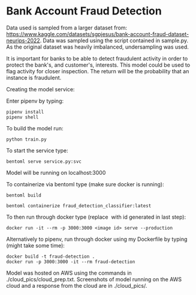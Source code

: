 # Bank Account Fraud Detection
Data used is sampled from a larger dataset from: https://www.kaggle.com/datasets/sgpjesus/bank-account-fraud-dataset-neurips-2022.
Data was sampled using the script contained in sample.py. As the original dataset was heavily imbalanced, undersampling was used.

It is important for banks to be able to detect fraudulent activity in order to protect the bank's, and customer's, interests.
This model could be used to flag activity for closer inspection.
The return will be the probability that an instance is fraudulent.

Creating the model service:

Enter pipenv by typing:

	pipenv install
	pipenv shell

To build the model run:

	python train.py

To start the service type:

	bentoml serve service.py:svc

Model will be running on localhost:3000

To containerize via bentoml type (make sure docker is running):

	bentoml build

	bentoml containerize fraud_detection_classifier:latest

To then run through docker type (replace <image id> with id generated in last step):

	docker run -it --rm -p 3000:3000 <image id> serve --production

Alternatively to pipenv, run through docker using my Dockerfile by typing (might take some time):

	docker build -t fraud-detection .
	docker run -p 3000:3000 -it --rm fraud-detection

Model was hosted on AWS using the commands in ./cloud_pics/cloud_prep.txt.
Screenshots of model running on the AWS cloud and a response from the cloud are in ./cloud_pics/.
